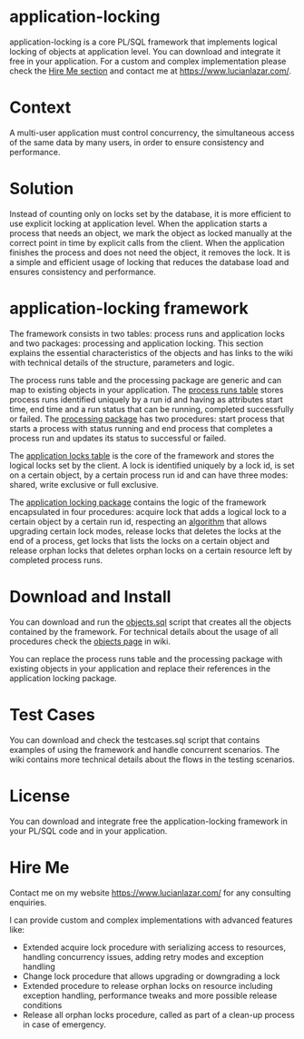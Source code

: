 # application-locking

application-locking is a core PL/SQL framework that implements logical locking of objects at application level. You can download and integrate it free in your application. For a custom and complex implementation please check the <a href="https://github.com/lucienlazar/application-locking#hire-me">Hire Me section</a> and contact me at https://www.lucianlazar.com/.

# Context

A multi-user application must control concurrency, the simultaneous access of the same data by many users, in order to ensure consistency and performance.

# Solution

Instead of counting only on locks set by the database, it is more efficient to use explicit locking at application level. When the application starts a process that needs an object, we mark the object as locked manually at the correct point in time by explicit calls from the client. When the application finishes the process and does not need the object, it removes the lock. It is a simple and efficient usage of locking that reduces the database load and ensures consistency and performance.

# application-locking framework

The framework consists in two tables: process runs and application locks and two packages: processing and application locking. This section explains the essential characteristics of the objects and has links to the wiki with technical details of the structure, parameters and logic.

The process runs table and the processing package are generic and can map to existing objects in your application. The <a href="https://github.com/lucienlazar/application-locking/wiki/Process-Runs-Table">process runs table</a> stores process runs identified uniquely by a run id and having as attributes start time, end time and a run status that can be running, completed successfully or failed. The <a href="https://github.com/lucienlazar/application-locking/wiki/Processing-Package">processing package</a> has two procedures: start process that starts a process with status running and end process that completes a process run and updates its status to successful or failed.

The <a href="https://github.com/lucienlazar/application-locking/wiki/Application-Locks-Table">application locks table</a> is the core of the framework and stores the logical locks set by the client. A lock is identified uniquely by a lock id, is set on a certain object, by a certain process run id and can have three modes: shared, write exclusive or full exclusive. 

The <a href="https://github.com/lucienlazar/application-locking/wiki/Application-locking-package">application locking package</a> contains the logic of the framework encapsulated in four procedures: acquire lock that adds a logical lock to a certain object by a certain run id, respecting an <a href="https://github.com/lucienlazar/application-locking/wiki/Acquire-Lock-Algorithm">algorithm</a> that allows upgrading certain lock modes, release locks that deletes the locks at the end of a process, get locks that lists the locks on a certain object and release orphan locks that deletes orphan locks on a certain resource left by completed process runs.

# Download and Install

You can download and run the <a href="https://github.com/lucienlazar/application-locking/blob/main/objects.sql">objects.sql</a> script that creates all the objects contained by the framework. For technical details about the usage of all procedures check the <a href="https://github.com/lucienlazar/application-locking/wiki/Objects">objects page</a> in wiki. 

You can replace the process runs table and the processing package with existing objects in your application and replace their references in the application locking package. 

# Test Cases

You can download and check the testcases.sql script that contains examples of using the framework and handle concurrent scenarios. The wiki contains more technical details about the flows in the testing scenarios.

# License

You can download and integrate free the application-locking framework in your PL/SQL code and in your application. 

# Hire Me

Contact me on my website https://www.lucianlazar.com/ for any consulting enquiries. 

I can provide custom and complex implementations with advanced features like:
* Extended acquire lock procedure with serializing access to resources, handling concurrency issues, adding retry modes and exception handling
* Change lock procedure that allows upgrading or downgrading a lock
* Extended procedure to release orphan locks on resource including exception handling, performance tweaks and more possible release conditions
* Release all orphan locks procedure, called as part of a clean-up process in case of emergency.
